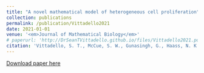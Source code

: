 ```yaml
---
title: "A novel mathematical model of heterogeneous cell proliferation"
collection: publications
permalink: /publication/Vittadello2021
date: 2021-01-01
venue: '<em>Journal of Mathematical Biology</em>'
# paperurl: 'http://DrSeanTVittadello.github.io/files/Vittadello2021.pdf'
citation: 'Vittadello, S. T., McCue, S. W., Gunasingh, G., Haass, N. K., and Simpson, M. J. A novel mathematical model of heterogeneous cell proliferation. <em>Journal of Mathematical Biology</em>, 2021, <strong>82</strong>, 34.'
---
```

[Download paper here](http://DrSeanTVittadello.github.io/files/Vittadello2021.pdf)
